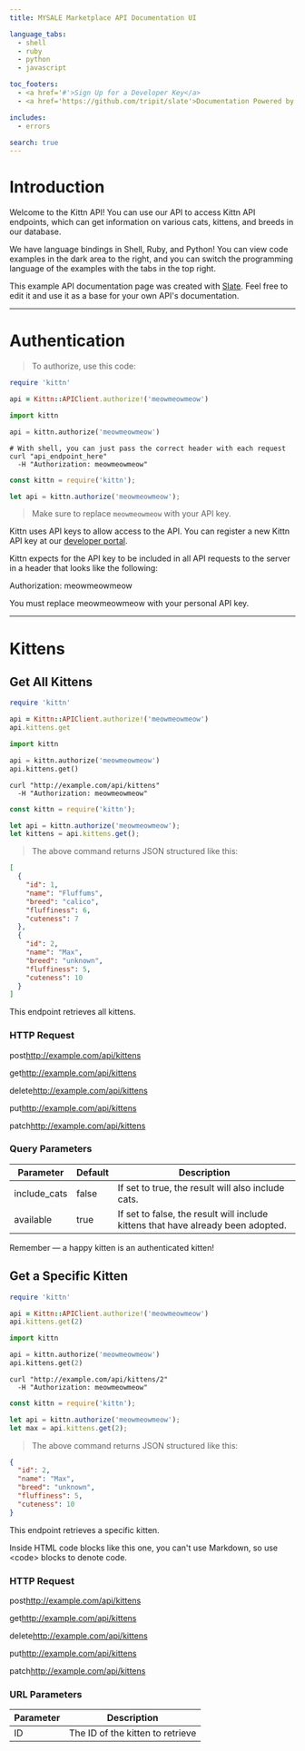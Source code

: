 ```yaml
---
title: MYSALE Marketplace API Documentation UI

language_tabs:
  - shell
  - ruby
  - python
  - javascript

toc_footers:
  - <a href='#'>Sign Up for a Developer Key</a>
  - <a href='https://github.com/tripit/slate'>Documentation Powered by Slate</a>

includes:
  - errors

search: true
---
```


# Introduction

Welcome to the Kittn API! You can use our API to access Kittn API endpoints, which can get information on various cats, kittens, and breeds in our database.

We have language bindings in Shell, Ruby, and Python! You can view code examples in the dark area to the right, and you can switch the programming language of the examples with the tabs in the top right.

This example API documentation page was created with [Slate](https://github.com/tripit/slate). Feel free to edit it and use it as a base for your own API's documentation.

<hr>

# Authentication

> To authorize, use this code:

```ruby
require 'kittn'

api = Kittn::APIClient.authorize!('meowmeowmeow')
```

```python
import kittn

api = kittn.authorize('meowmeowmeow')
```

```shell
# With shell, you can just pass the correct header with each request
curl "api_endpoint_here"
  -H "Authorization: meowmeowmeow"
```

```javascript
const kittn = require('kittn');

let api = kittn.authorize('meowmeowmeow');
```

> Make sure to replace `meowmeowmeow` with your API key.

Kittn uses API keys to allow access to the API. You can register a new Kittn API key at our [developer portal](http://example.com/developers).

Kittn expects for the API key to be included in all API requests to the server in a header that looks like the following:

<span class="code-highlight">Authorization: meowmeowmeow</span>

<aside class="notice">
You must replace <span class="code-high">meowmeowmeow</span> with your personal API key.
</aside>

<hr>

# Kittens

## Get All Kittens

```ruby
require 'kittn'

api = Kittn::APIClient.authorize!('meowmeowmeow')
api.kittens.get
```

```python
import kittn

api = kittn.authorize('meowmeowmeow')
api.kittens.get()
```

```shell
curl "http://example.com/api/kittens"
  -H "Authorization: meowmeowmeow"
```

```javascript
const kittn = require('kittn');

let api = kittn.authorize('meowmeowmeow');
let kittens = api.kittens.get();
```

> The above command returns JSON structured like this:

```json
[
  {
    "id": 1,
    "name": "Fluffums",
    "breed": "calico",
    "fluffiness": 6,
    "cuteness": 7
  },
  {
    "id": 2,
    "name": "Max",
    "breed": "unknown",
    "fluffiness": 5,
    "cuteness": 10
  }
]
```

This endpoint retrieves all kittens.

### HTTP Request

<span class="highlight-container"><span class="special-highlight post">post</span>http://example.com/api/kittens</span>

<span class="highlight-container"><span class="special-highlight get">get</span>http://example.com/api/kittens</span>

<span class="highlight-container"><span class="special-highlight delete">delete</span>http://example.com/api/kittens</span>

<span class="highlight-container"><span class="special-highlight put">put</span>http://example.com/api/kittens</span>

<span class="highlight-container"><span class="special-highlight patch">patch</span>http://example.com/api/kittens</span>

### Query Parameters

Parameter | Default | Description
--------- | ------- | -----------
include_cats | false | If set to true, the result will also include cats.
available | true | If set to false, the result will include kittens that have already been adopted.

<aside class="success">
Remember — a happy kitten is an authenticated kitten!
</aside>

## Get a Specific Kitten

```ruby
require 'kittn'

api = Kittn::APIClient.authorize!('meowmeowmeow')
api.kittens.get(2)
```

```python
import kittn

api = kittn.authorize('meowmeowmeow')
api.kittens.get(2)
```

```shell
curl "http://example.com/api/kittens/2"
  -H "Authorization: meowmeowmeow"
```

```javascript
const kittn = require('kittn');

let api = kittn.authorize('meowmeowmeow');
let max = api.kittens.get(2);
```

> The above command returns JSON structured like this:

```json
{
  "id": 2,
  "name": "Max",
  "breed": "unknown",
  "fluffiness": 5,
  "cuteness": 10
}
```

This endpoint retrieves a specific kitten.

<aside class="warning">Inside HTML code blocks like this one, you can't use Markdown, so use <span class="code-high">&lt;code&gt;</span> blocks to denote code.</aside>

### HTTP Request

<span class="highlight-container"><span class="special-highlight post">post</span>http://example.com/api/kittens</span>

<span class="highlight-container"><span class="special-highlight get">get</span>http://example.com/api/kittens</span>

<span class="highlight-container"><span class="special-highlight delete">delete</span>http://example.com/api/kittens</span>

<span class="highlight-container"><span class="special-highlight put">put</span>http://example.com/api/kittens</span>

<span class="highlight-container"><span class="special-highlight patch">patch</span>http://example.com/api/kittens</span>

### URL Parameters

Parameter | Description
--------- | -----------
ID | The ID of the kitten to retrieve

